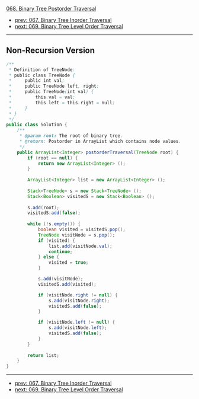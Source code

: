 [068. Binary Tree Postorder Traversal](http://www.lintcode.com/problem/binary-tree-postorder-traversal)

- [prev: 067. Binary Tree Inorder Traversal](067-binary-tree-inorder-traversal.md)
- [next: 069. Binary Tree Level Order Traversal](069-binary-tree-level-order-traversal.md)

---

## Non-Recursion Version

```java
/**
 * Definition of TreeNode:
 * public class TreeNode {
 *     public int val;
 *     public TreeNode left, right;
 *     public TreeNode(int val) {
 *         this.val = val;
 *         this.left = this.right = null;
 *     }
 * }
 */
public class Solution {
    /**
     * @param root: The root of binary tree.
     * @return: Postorder in ArrayList which contains node values.
     */
    public ArrayList<Integer> postorderTraversal(TreeNode root) {
        if (root == null) {
            return new ArrayList<Integer> ();
        }
        
        ArrayList<Integer> list = new ArrayList<Integer> ();
        
        Stack<TreeNode> s = new Stack<TreeNode> ();
        Stack<Boolean> visitedS = new Stack<Boolean> ();
        
        s.add(root);
        visitedS.add(false);
        
        while (!s.empty()) {
            boolean visited = visitedS.pop();
            TreeNode visitNode = s.pop();
            if (visited) {
                list.add(visitNode.val);
                continue;
            } else {
                visited = true;
            }

            s.add(visitNode);
            visitedS.add(visited);

            if (visitNode.right != null) {
                s.add(visitNode.right);
                visitedS.add(false);
            }

            if (visitNode.left != null) {
                s.add(visitNode.left);
                visitedS.add(false);
            }
        }
        
        return list;
    }
}
```

---

- [prev: 067. Binary Tree Inorder Traversal](067-binary-tree-inorder-traversal.md)
- [next: 069. Binary Tree Level Order Traversal](069-binary-tree-level-order-traversal.md)

